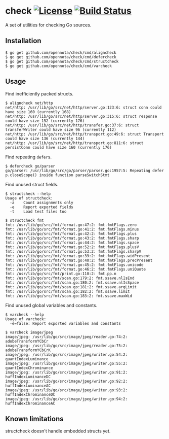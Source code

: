 check [![License](http://img.shields.io/:license-gpl3-blue.svg)](http://www.gnu.org/licenses/gpl-3.0.html) [![Build Status](https://travis-ci.org/opennota/check.png?branch=master)](https://travis-ci.org/opennota/check)
=====

A set of utilities for checking Go sources.

## Installation

    $ go get github.com/opennota/check/cmd/aligncheck
    $ go get github.com/opennota/check/cmd/defercheck
    $ go get github.com/opennota/check/cmd/structcheck
    $ go get github.com/opennota/check/cmd/varcheck

## Usage

Find inefficiently packed structs.


```
$ aligncheck net/http
net/http: /usr/lib/go/src/net/http/server.go:123:6: struct conn could have size 160 (currently 168)
net/http: /usr/lib/go/src/net/http/server.go:315:6: struct response could have size 152 (currently 176)
net/http: /usr/lib/go/src/net/http/transfer.go:37:6: struct transferWriter could have size 96 (currently 112)
net/http: /usr/lib/go/src/net/http/transport.go:49:6: struct Transport could have size 136 (currently 144)
net/http: /usr/lib/go/src/net/http/transport.go:811:6: struct persistConn could have size 160 (currently 176)

```

Find repeating `defer`s.

```
$ defercheck go/parser
go/parser: /usr/lib/go/src/go/parser/parser.go:1957:5: Repeating defer p.closeScope() inside function parseSwitchStmt
```

Find unused struct fields.

```
$ structcheck --help
Usage of structcheck:
  -a    Count assignments only
  -e    Report exported fields
  -t    Load test files too

$ structcheck fmt
fmt: /usr/lib/go/src/fmt/format.go:47:2: fmt.fmtFlags.zero
fmt: /usr/lib/go/src/fmt/format.go:41:2: fmt.fmtFlags.minus
fmt: /usr/lib/go/src/fmt/format.go:42:2: fmt.fmtFlags.plus
fmt: /usr/lib/go/src/fmt/format.go:43:2: fmt.fmtFlags.sharp
fmt: /usr/lib/go/src/fmt/format.go:44:2: fmt.fmtFlags.space
fmt: /usr/lib/go/src/fmt/format.go:52:2: fmt.fmtFlags.plusV
fmt: /usr/lib/go/src/fmt/format.go:53:2: fmt.fmtFlags.sharpV
fmt: /usr/lib/go/src/fmt/format.go:39:2: fmt.fmtFlags.widPresent
fmt: /usr/lib/go/src/fmt/format.go:40:2: fmt.fmtFlags.precPresent
fmt: /usr/lib/go/src/fmt/format.go:45:2: fmt.fmtFlags.unicode
fmt: /usr/lib/go/src/fmt/format.go:46:2: fmt.fmtFlags.uniQuote
fmt: /usr/lib/go/src/fmt/print.go:110:2: fmt.pp.n
fmt: /usr/lib/go/src/fmt/scan.go:179:2: fmt.ssave.nlIsEnd
fmt: /usr/lib/go/src/fmt/scan.go:180:2: fmt.ssave.nlIsSpace
fmt: /usr/lib/go/src/fmt/scan.go:181:2: fmt.ssave.argLimit
fmt: /usr/lib/go/src/fmt/scan.go:182:2: fmt.ssave.limit
fmt: /usr/lib/go/src/fmt/scan.go:183:2: fmt.ssave.maxWid
```

Find unused global variables and constants.

```
$ varcheck --help
Usage of varcheck:
  -e=false: Report exported variables and constants

$ varcheck image/jpeg
image/jpeg: /usr/lib/go/src/image/jpeg/reader.go:74:2: adobeTransformYCbCr
image/jpeg: /usr/lib/go/src/image/jpeg/reader.go:75:2: adobeTransformYCbCrK
image/jpeg: /usr/lib/go/src/image/jpeg/writer.go:54:2: quantIndexLuminance
image/jpeg: /usr/lib/go/src/image/jpeg/writer.go:55:2: quantIndexChrominance
image/jpeg: /usr/lib/go/src/image/jpeg/writer.go:91:2: huffIndexLuminanceDC
image/jpeg: /usr/lib/go/src/image/jpeg/writer.go:92:2: huffIndexLuminanceAC
image/jpeg: /usr/lib/go/src/image/jpeg/writer.go:93:2: huffIndexChrominanceDC
image/jpeg: /usr/lib/go/src/image/jpeg/writer.go:94:2: huffIndexChrominanceAC
```

## Known limitations

structcheck doesn't handle embedded structs yet.
